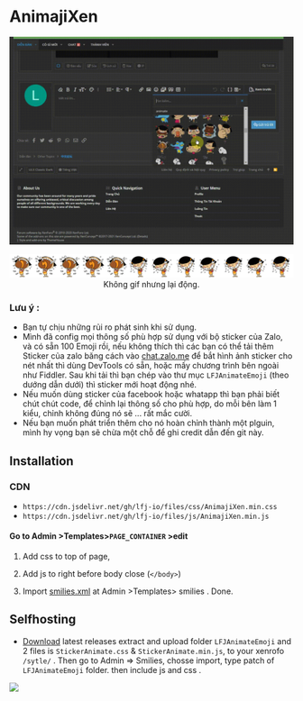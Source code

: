 # AnimajiXen

<p align="center"><img src="https://github.com/lfj-io/AnimajiXen/raw/main/trailer.gif" /></p>
<p align="center"><img src="https://github.com/lfj-io/AnimajiXen/blob/main/sprite_59.png?raw=true" /> Không gif nhưng lại động.</p>


### Lưu ý :
- Bạn tự chịu những rủi ro phát sinh khi sử dụng.
- Mình đã config mọi thông số phù hợp sử dụng với bộ sticker của Zalo, và có sẵn 100 Emoji rồi, nếu không thích thì các bạn có thể tải thêm Sticker của zalo băng cách vào [chat.zalo.me](https://chat.zalo.me/) để bắt hình ảnh sticker cho nét nhất thì dùng DevTools có sẵn, hoặc mấy chương trình bên ngoài như Fiddler. Sau khi tải thì bạn chép vào thư mục `LFJAnimateEmoji` (theo dướng dẫn dưới) thì sticker mới hoạt động nhé. 
- Nếu muốn dùng sticker của facebook hoặc whatapp thì bạn phải biết chút chút code, để chỉnh lại thông số cho phù hợp, do mỗi bên làm 1 kiểu, chỉnh không đúng nó sẽ ... rất mắc cười.
- Nếu bạn muốn phát triển thêm cho nó hoàn chỉnh thành một plguin, mình hy vọng bạn sẽ chừa một chỗ để ghi credit dẫn đến git này.



## Installation

### CDN
- `https://cdn.jsdelivr.net/gh/lfj-io/files/css/AnimajiXen.min.css` 
- `https://cdn.jsdelivr.net/gh/lfj-io/files/js/AnimajiXen.min.js`

#### Go to Admin >Templates>`PAGE_CONTAINER` >edit 
1. Add css to top of page,
> <link type="text/css" rel="stylesheet" href="https://cdn.jsdelivr.net/gh/lfj-io/files/css/AnimajiXen.min.css" />

2. Add js to right before body close (`</body>`)
> <script src="https://cdn.jsdelivr.net/gh/lfj-io/files/js/AnimajiXen.min.js"></script>

3. Import [smilies.xml](https://raw.githubusercontent.com/lfj-io/AnimajiXen/609c4538ad508d2ad40b070f4d5898ebf9452b4d/smilies.xml) at Admin >Templates> smilies . Done.


## Selfhosting

- [Download](https://github.com/lfj-io/AnimajiXen/releases/latest) latest releases extract and upload folder `LFJAnimateEmoji` and 2 files is `StickerAnimate.css` & `StickerAnimate.min.js`, to your xenrofo `/sytle/` . Then go to Admin => Smilies, chosse import, type patch of `LFJAnimateEmoji` folder. then include js and css .

<img src="https://i.imgur.com/7qbmYCp.png" />
